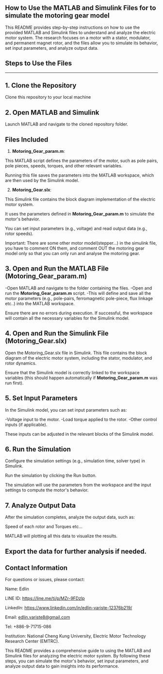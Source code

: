 ## How to Use the MATLAB and Simulink Files for to simulate the motoring gear model

This README provides step-by-step instructions on how to use the provided MATLAB and Simulink files to understand and analyze the electric motor system. The research focuses on a motor with a stator, modulator, and permanent magnet rotor, and the files allow you to simulate its behavior, set input parameters, and analyze output data.

## Steps to Use the Files
---

## 1. Clone the Repository

Clone this repository to your local machine

## 2. Open MATLAB and Simulink

Launch MATLAB and navigate to the cloned repository folder.

## Files Included

1) **Motoring_Gear_param.m**:

This MATLAB script defines the parameters of the motor, such as pole pairs, pole pieces, speeds, torques, and other relevant variables.

Running this file saves the parameters into the MATLAB workspace, which are then used by the Simulink model.

2) **Motoring_Gear.slx**:

This Simulink file contains the block diagram implementation of the electric motor system.

It uses the parameters defined in **Motoring_Gear_param.m** to simulate the motor's behavior.

You can set input parameters (e.g., voltage) and read output data (e.g., rotor speeds). 

Important: There are some other motor model(stepper...) in the simulink file, you have to comment ON them, and comment OUT the motoring gear model only so that you can only run and analyse the motoring gear.   

## 3. Open and Run the MATLAB File (**Motoring_Gear_param.m**)

-Open MATLAB and navigate to the folder containing the files.
-Open and run the **Motoring_Gear_param.m** script.
-This will define and save all the motor parameters (e.g., pole-pairs, ferromagnetic pole-piece, flux linkage etc..) into the MATLAB workspace.

Ensure there are no errors during execution. If successful, the workspace will contain all the necessary variables for the Simulink model.

## 4.  Open and Run the Simulink File (**Motoring_Gear.slx**)

Open the Motoring_Gear.slx file in Simulink.
This file contains the block diagram of the electric motor system, including the stator, modulator, and rotor dynamics.

Ensure that the Simulink model is correctly linked to the workspace variables (this should happen automatically if **Motoring_Gear_param.m** was run first).

## 5. Set Input Parameters

In the Simulink model, you can set input parameters such as:

-Voltage input to the motor.
-Load torque applied to the rotor.
-Other control inputs (if applicable).

These inputs can be adjusted in the relevant blocks of the Simulink model.

## 6. Run the Simulation

Configure the simulation settings (e.g., simulation time, solver type) in Simulink.

Run the simulation by clicking the Run button.

The simulation will use the parameters from the workspace and the input settings to compute the motor's behavior.

## 7. Analyze Output Data

After the simulation completes, analyze the output data, such as:

Speed of each rotor and Torques etc...

MATLAB will plotting all this data to visualize the results.

Export the data for further analysis if needed.
---

## Contact Information

For questions or issues, please contact:

Name: Edlin

LINE ID: https://line.me/ti/p/MZr-9FDzlp

LinkedIn: https://www.linkedin.com/in/edlin-variste-12376b219/

Email: edlin.variste8@gmail.com

Tel: +886-9-71715-086

Institution: National Cheng Kung University, Electric Motor Technology Research Center (EMTRC).





This README provides a comprehensive guide to using the MATLAB and Simulink files for analyzing the electric motor system. By following these steps, you can simulate the motor's behavior, set input parameters, and analyze output data to gain insights into its performance.

